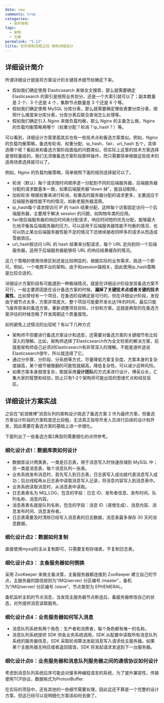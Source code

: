 ```yaml
---
date: now
comments: true
categories:
  - 软件架构
tags:
  - 架构
  - 方案
permalink: "5.12"
title: 软件架构流程之四 架构详细设计
---
```

## 详细设计简介

所谓详细设计就是将方案设计的关键技术细节给确定下来。

* 假如我们确定使用 Elasticsearch 来做全文搜索，那么就需要确定 Elasticsearch 的索引是按照业务划分，还是一个大索引就可以了；副本数量是 2 个、3 个还是 4 个，集群节点数量是 3 个还是 6 个等。
* 假如我们确定使用 MySQL 分库分表，那么就需要确定哪些表要分库分表，按照什么维度来分库分表，分库分表后联合查询怎么处理等。
* 假如我们确定引入 Nginx 来做负载均衡，那么 Nginx 的主备怎么做，Nginx 的负载均衡策略用哪个（权重分配？轮询？ip_hash？）等。

可以看到，详细设计方案里面其实也有一些技术点和备选方案类似。例如，Nginx 的负载均衡策略，备选有轮询、权重分配、ip_hash、fair、url_hash 五个，具体选哪个呢？看起来和备选方案阶段面临的问题类似，但实际上这里的技术方案选择是很轻量级的，我们无须像备选方案阶段那样操作，而只需要简单根据这些技术的适用场景选择就可以了。

例如，Nginx 的负载均衡策略，简单按照下面的规则选择就可以了。

* 轮询（默认）每个请求按时间顺序逐一分配到不同的后端服务器，后端服务器分配的请求数基本一致，如果后端服务器“down 掉”，能自动剔除。
* 加权轮询 根据权重来进行轮询，权重高的服务器分配的请求更多，主要适应于后端服务器性能不均的情况，如新老服务器混用。
* ip_hash每个请求按访问 IP 的 hash 结果分配，这样每个访客固定访问一个后端服务器，主要用于解决 session 的问题，如购物车类的应用。
* fair按后端服务器的响应时间来分配请求，响应时间短的优先分配，能够最大化地平衡各后端服务器的压力，可以适用于后端服务器性能不均衡的情况，也可以防止某台后端服务器性能不足的情况下还继续接收同样多的请求从而造成雪崩效应。
* url_hash按访问 URL 的 hash 结果来分配请求，每个 URL 定向到同一个后端服务器，适用于后端服务器能够将 URL 的响应结果缓存的情况。

这几个策略的使用场景区别还是比较明显的，根据实际的业务需求，挑选一个即可。例如，一个电商平台的架构，由于和session强相关，因此使用ip_hash策略是比较合适的。

详细设计方案阶段有可能遇到一种极端情况，就是在详细设计阶段发现备选方案不可行，一般主要原因是在设计备选方案的时候，**漏掉了关键技术点或者关键的技术属性**。比如曾经有一个项目，在备选阶段确定是可行的，但在详细设计阶段，发现由于细节点太多，方案非常庞大，整个项目可能要开发长达1年的时间，最后只能飞废弃原来的备选方案，重新调整项目目标，计划和方案。这就是典型的在备选方案评估的时候忽略了开发周期这个质量属性。

如何避免上述情况的出现呢？有以下几种方式

* 架构师不但要进行备选方案设计和选型，还需要对备选方案的关键细节有比较深入的理解。比如，架构师选择了Elasticsearch作为全文检索的解决方案，前提是架构师自己必须对Elasticsearch有非常深入的理解。不能是道听途说Elasticsearch很牛，所以就选择了它。
* 通过分步骤、分阶段、分系统等方式，尽量降低方案复杂度。方案本身的复杂度越高，某个细节被推翻的可能性就越高，降低复杂性，可以减少这种风险。
* 如果方案本身就很复杂，那就采用**设计团队**的方式来进行设计，博采众长，汇集大家的智慧和经验，防止只有1-2个架构师可能出现的思维忙点和经验盲区。

## 详细设计方案实战

之前在“前浪微博”消息队列的架构设计挑选了备选方案 2 作为最终方案，但备选方案设计阶段的方案粒度还比较粗，无法真正指导开发人员进行后续的设计和开发，因此需要在备选方案的基础上进一步细化。

下面列出了一些备选方案2典型的需要细化的点供参考。

### 细化设计点1：数据库表如何设计

* 数据库设计两类表，一类是日志表，用于消息写入时快速存储到 MySQL 中；另一类是消息表，每个消息队列一张表。
* 业务系统发布消息时，首先写入到日志表，日志表写入成功就代表消息写入成功；后台线程再从日志表中读取消息写入记录，将消息内容写入到消息表中。
* 业务系统读取消息时，从消息表中读取。
* 日志表表名为 MQ_LOG，包含的字段：日志 ID、发布者信息、发布时间、队列名称、消息内容。
* 消息表表名就是队列名称，包含的字段：消息 ID（递增生成）、消息内容、消息发布时间、消息发布者。
* 日志表需要及时清除已经写入消息表的日志数据，消息表最多保存 30 天的消息数据。

### 细化设计点2：数据如何复制

直接使用mysql的主从复制即可，只需要复制存储表，不复制日志表。

### 细化设计点3： 主备服务器如何倒换

采用 ZooKeeper 来做主备决策，主备服务器都连接到 ZooKeeper 建立自己的节点，主服务器的路径规则为“/MQ/server/ 分区编号 /master”，备机为“/MQ/server/ 分区编号 /slave”，节点类型为 EPHEMERAL。

备机监听主机的节点消息，当发现主服务器节点断连后，备服务器修改自己的状态，对外提供消息读取服务。

### 细化设计点4：业务服务器如何写入消息

* 消息队列系统有两个角色：生产者和消费者，每个角色都有唯一的名称。
* 消息队列系统提供 SDK 供各业务系统调用，SDK 从配置中读取所有消息队列系统的服务器信息，SDK 采取轮询算法发起消息写入请求给主服务器。如果某个主服务器无响应或者返回错误，SDK 将发起请求发送到下一台服务器。

### 细化设计点6：业务服务器和消息队列服务器之间的通信协议如何设计

考虑到消息队列系统后序可能会对接多种编程语言的系统，为了提升兼容性，传输使用TCP协议，数据格式为ProtoolBuffer.

在实际的项目中，还有其他的一些细节需要处理，因此这还不算是一个完整的设计方案，但这已经可以说明细化方案该如何去做了。
